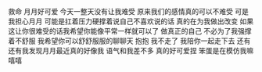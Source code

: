 救命 月月好可爱 今天一整天没有让我难受 原来我们的感情真的可以不难受 可是我担心月月 可能是扛着压力硬撑着说自己不喜欢说的话 真的在为我做出改变 如果这让你很难受的话我希望你能像平常一样就可以了 做真正的自己 不必为了我强撑着不舒服 我希望你可以舒舒服服的聊聊天 抱抱 我不走了 我陪你一起走下去 还有还有我发现月月最近真的好像我 语气和我差不多
真的好可爱捏 笨蛋是在模仿我嘛 嘻嘻